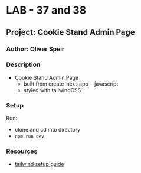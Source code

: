 # LAB - 37 and 38

## Project: Cookie Stand Admin Page

### Author: Oliver Speir

### Description

- Cookie Stand Admin Page
    - built from create-next-app --javascript
    - styled with tailwindCSS

### Setup

Run:
- clone and cd into directory
- `npm run dev`

### Resources

- [tailwind setup guide](https://tailwindcss.com/docs/guides/nextjs)
